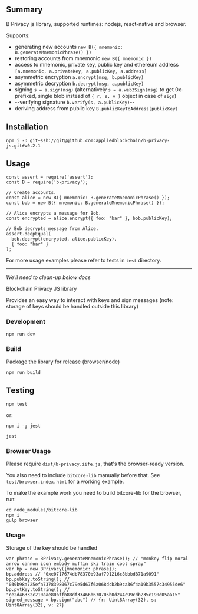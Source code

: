 ## Summary

B Privacy js library, supported runtimes: nodejs, react-native and browser.

Supports:
* generating new accounts `new B({ mnemonic: B.generateMnemonicPhrase() })`
* restoring accounts from mnemonic `new B({ mnemonic })`
* access to mnemonic, private key, public key and ethereum address `[a.mnemonic, a.privateKey, a.publicKey, a.address]`
* asymmetric encryption `a.encrypt(msg, b.publicKey)`
* asymmetric decryption `b.decrypt(msg, a.publicKey)`
* signing `s = a.sign(msg)` (alternatively `s = a.web3Sign(msg)` to get 0x-prefixed, single blob instead of `{ r, s, v }` object in case of `sign`)
* --verifying signature `b.verify(s, a.publicKey)`--
* deriving address from public key `B.publicKeyToAddress(publicKey)`

## Installation

    npm i -D git+ssh://git@github.com:appliedblockchain/b-privacy-js.git#v0.2.1

## Usage

    const assert = require('assert');
    const B = require('b-privacy');

    // Create accounts.
    const alice = new B({ mnemonic: B.generateMnemonicPhrase() });
    const bob = new B({ mnemonic: B.generateMnemonicPhrase() });

    // Alice encrypts a message for Bob.
    const encrypted = alice.encrypt({ foo: "bar" }, bob.publicKey);

    // Bob decrypts message from Alice.
    assert.deepEqual(
      bob.decrypt(encrypted, alice.publicKey),
      { foo: "bar" }
    );

For more usage examples please refer to tests in `test` directory.

---

_We'll need to clean-up below docs_

Blockchain Privacy JS library

Provides an easy way to interact with keys and sign messages (note: storage of keys should be handled outside this library)

### Development

    npm run dev

### Build

Package the library for release (browser/node)

    npm run build

## Testing

    npm test

or:

    npm i -g jest

    jest


### Browser Usage

Please require `dist/b-privacy.iife.js`, that's the browser-ready version.

You also need to include `bitcore-lib` manually before that. See `test/browser.index.html` for a working example.


To make the example work you need to build bitcore-lib for the browser, run:

    cd node_modules/bitcore-lib
    npm i
    gulp browser


### Usage
Storage of the key should be handled

```
var phrase = BPrivacy.generateMnemonicPhrase(); // "monkey flip moral arrow cannon icon embody muffin ski train cool spray"
var bp = new BPrivacy({mnemonic: phrase});
bp.address // "0xe0717674db78370b93af791216c8bbbd871a9091"
bp.pubKey.toString(); // "030b98a725efa7378398067c79e5d67f6a068dcb2b9ca36f4a19b3557c34955de6"
bp.pvtKey.toString(); // "ce2d46332c210aae80bffb88df33466b670705b0d244c99cdb235c190d05aa15"
signed_message = bp.sign("abc") // {r: Uint8Array(32), s: Uint8Array(32), v: 27}
```

